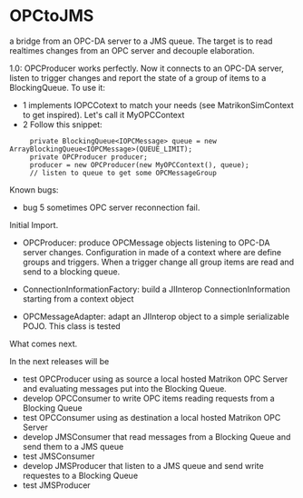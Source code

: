 OPCtoJMS
========

a bridge from an OPC-DA server to a JMS queue. 
The target is to read realtimes changes from an OPC server and decouple elaboration.

1.0: OPCProducer works perfectly. Now it connects to an OPC-DA server, listen to trigger changes and
report the state of a group of items to a BlockingQueue.
To use it:
- 1  implements IOPCCotext to match your needs (see MatrikonSimContext to get inspired). Let's call it MyOPCContext
- 2  Follow this snippet:
```
     private BlockingQueue<IOPCMessage> queue = new ArrayBlockingQueue<IOPCMessage>(QUEUE_LIMIT);
     private OPCProducer producer;
     producer = new OPCProducer(new MyOPCContext(), queue);
     // listen to queue to get some OPCMessageGroup
```
Known bugs:
- bug 5  sometimes OPC server reconnection fail.

Initial Import.

- OPCProducer: 
produce OPCMessage objects listening to OPC-DA server changes. Configuration in made of a context where
are define groups and triggers. When a trigger change all group items are read and send to a blocking queue.

- ConnectionInformationFactory: 
build a JIInterop ConnectionInformation starting from a context object

- OPCMessageAdapter: 
adapt an JIInterop object to a simple serializable POJO. This class is tested

What comes next.

In the next releases will be 
- test OPCProducer using as source a local hosted Matrikon OPC Server and evaluating messages put into the Blocking Queue.
- develop OPCConsumer to write OPC items reading requests from a Blocking Queue
- test OPCConsumer using as destination a local hosted Matrikon OPC Server
- develop JMSConsumer that read messages from a Blocking Queue and send them to a JMS queue
- test JMSConsumer 
- develop JMSProducer that listen to a JMS queue and send write requestes to a Blocking Queue
- test JMSProducer


